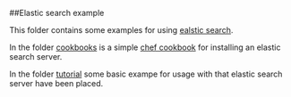 ##Elastic search example

This folder contains some examples for using [ealstic search](https://www.elastic.co/).

In the folder [cookbooks](./cookbooks) is a simple [chef cookbook](http://docs.chef.io/cookbooks.html)  for installing an elastic search server.

In the folder [tutorial](./tutorial)  some basic exampe for usage with that elastic search server have been placed. 